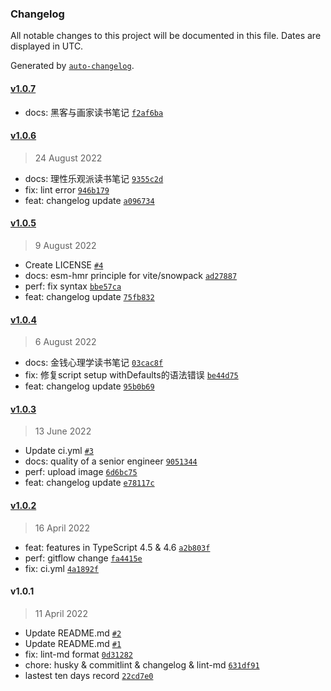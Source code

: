 ### Changelog

All notable changes to this project will be documented in this file. Dates are displayed in UTC.

Generated by [`auto-changelog`](https://github.com/CookPete/auto-changelog).

#### [v1.0.7](https://github.com/Trojan0523/weekly_notes/compare/v1.0.6...v1.0.7)

- docs: 黑客与画家读书笔记 [`f2af6ba`](https://github.com/Trojan0523/weekly_notes/commit/f2af6ba08278d7b890c880cf9660d7f88c71bbd3)

#### [v1.0.6](https://github.com/Trojan0523/weekly_notes/compare/v1.0.5...v1.0.6)

> 24 August 2022

- docs: 理性乐观派读书笔记 [`9355c2d`](https://github.com/Trojan0523/weekly_notes/commit/9355c2d060b26e30741a2095dccaca5ff984455d)
- fix: lint error [`946b179`](https://github.com/Trojan0523/weekly_notes/commit/946b179cd8af66620d7687f69cbf4b2ec2535263)
- feat: changelog update [`a096734`](https://github.com/Trojan0523/weekly_notes/commit/a096734c0d59f8335d8a3b810834181d90949fe7)

#### [v1.0.5](https://github.com/Trojan0523/weekly_notes/compare/v1.0.4...v1.0.5)

> 9 August 2022

- Create LICENSE [`#4`](https://github.com/Trojan0523/weekly_notes/pull/4)
- docs: esm-hmr principle for vite/snowpack [`ad27887`](https://github.com/Trojan0523/weekly_notes/commit/ad2788703125418f391660386121de13e683e45a)
- perf: fix syntax [`bbe57ca`](https://github.com/Trojan0523/weekly_notes/commit/bbe57caec348097721e2f34dc3d1bdb14d6f9599)
- feat: changelog update [`75fb832`](https://github.com/Trojan0523/weekly_notes/commit/75fb8328b2c044da42da00ec6829a4c4beed54ef)

#### [v1.0.4](https://github.com/Trojan0523/weekly_notes/compare/v1.0.3...v1.0.4)

> 6 August 2022

- docs: 金钱心理学读书笔记 [`03cac8f`](https://github.com/Trojan0523/weekly_notes/commit/03cac8faf7ed735202608ed96e5d05796f961d82)
- fix: 修复script setup withDefaults的语法错误 [`be44d75`](https://github.com/Trojan0523/weekly_notes/commit/be44d758c112b2b8c421d285b33bc0ad7cfae5a8)
- feat: changelog update [`95b0b69`](https://github.com/Trojan0523/weekly_notes/commit/95b0b69a844fd538e56459dcc504b49455b86686)

#### [v1.0.3](https://github.com/Trojan0523/weekly_notes/compare/v1.0.2...v1.0.3)

> 13 June 2022

- Update ci.yml [`#3`](https://github.com/Trojan0523/weekly_notes/pull/3)
- docs: quality of a senior engineer [`9051344`](https://github.com/Trojan0523/weekly_notes/commit/9051344862f004bdb041fd01dcb51fb10cf5af49)
- perf: upload image [`6d6bc75`](https://github.com/Trojan0523/weekly_notes/commit/6d6bc756aac2a50523723922530a5f1a3303ab28)
- feat: changelog update [`e78117c`](https://github.com/Trojan0523/weekly_notes/commit/e78117c8073cc42282f8662d2869c5e356fc72b8)

#### [v1.0.2](https://github.com/Trojan0523/weekly_notes/compare/v1.0.1...v1.0.2)

> 16 April 2022

- feat: features in TypeScript 4.5 & 4.6 [`a2b803f`](https://github.com/Trojan0523/weekly_notes/commit/a2b803fdcbbbce0772914e7403f877daf0993b3e)
- perf: gitflow change [`fa4415e`](https://github.com/Trojan0523/weekly_notes/commit/fa4415ece196058bf0d8645680cddebd21a58d84)
- fix: ci.yml [`4a1892f`](https://github.com/Trojan0523/weekly_notes/commit/4a1892f92a2e49bee0aeb8afd4d29b5bd74c75d4)

#### v1.0.1

> 11 April 2022

- Update README.md [`#2`](https://github.com/Trojan0523/weekly_notes/pull/2)
- Update README.md [`#1`](https://github.com/Trojan0523/weekly_notes/pull/1)
- fix: lint-md format [`0d31282`](https://github.com/Trojan0523/weekly_notes/commit/0d31282ca4f6c45c8c53edb382d837e699023d7c)
- chore: husky & commitlint & changelog & lint-md [`631df91`](https://github.com/Trojan0523/weekly_notes/commit/631df91a2ff62601a64cd0122aa7111a8fee3440)
- lastest ten days record [`22cd7e0`](https://github.com/Trojan0523/weekly_notes/commit/22cd7e0e5a00bf9eff794a9839ce4dc8bd0372f4)
